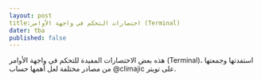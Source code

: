 ```yaml
---
layout: post 
title:اختصارات التحكم في واجهة الأوامر (Terminal)
dater: tba
published: false
---
```


هذه بعض الاختصارات المفيدة للتحكم في واجهة الأوامر (Terminal)، استفدتها وجمعتها من مصادر مختلفة لعل أهمها حساب @climajic على تويتر.
